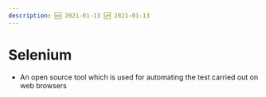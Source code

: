 ```yaml
---
description: 🆕 2021-01-13 🆙 2021-01-13
---
```


# Selenium

- An open source tool which is used for automating the test carried out on web browsers
